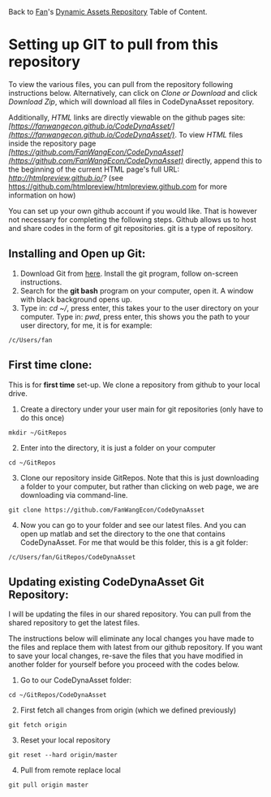 Back to [Fan](https://fanwangecon.github.io)'s
[Dynamic Assets Repository](https://fanwangecon.github.io/CodeDynaAsset/) Table of Content.

# Setting up GIT to pull from this repository

To view the various files, you can pull from the repository following instructions below. Alternatively, can click on *Clone or Download* and click *Download Zip*, which will download all files in CodeDynaAsset repository.

Additionally, *HTML* links are directly viewable on the github pages site: *[https://fanwangecon.github.io/CodeDynaAsset/](https://fanwangecon.github.io/CodeDynaAsset/)*. To view *HTML* files inside the repository page *[https://github.com/FanWangEcon/CodeDynaAsset](https://github.com/FanWangEcon/CodeDynaAsset)* directly, append this to the beginning of the current HTML page's full URL: *http://htmlpreview.github.io/?* (see https://github.com/htmlpreview/htmlpreview.github.com for more information on how)

You can set up your own github account if you would like. That is however not necessary for completing the following steps. Github allows us to host and share codes in the form of git repositories. git is a type of repository.

## Installing and Open up Git:
1. Download Git from [here](https://git-scm.com/downloads). Install the git program, follow on-screen instructions.
2. Search for the **git bash** program on your computer, open it. A window with black background opens up.
3. Type in: *cd ~/*, press enter, this takes your to the user directory on your computer. Type in: *pwd*, press enter, this shows you the path to your user directory, for me, it is for example:
  ```console
  /c/Users/fan
  ```

## First time clone:
This is for **first time** set-up. We clone a repository from github to your local drive.
1. Create a directory under your user main for git repositories (only have to do this once)
  ```console
  mkdir ~/GitRepos
  ```
2. Enter into the directory, it is just a folder on your computer
  ```console
  cd ~/GitRepos
  ```
3. Clone our repository inside GitRepos. Note that this is just downloading a folder to your computer, but rather than clicking on web page, we are downloading via command-line.
  ```console
  git clone https://github.com/FanWangEcon/CodeDynaAsset
  ```
4. Now you can go to your folder and see our latest files. And you can open up matlab and set the directory to the one that contains CodeDynaAsset. For me that would be this folder, this is a git folder:
  ```console
  /c/Users/fan/GitRepos/CodeDynaAsset
  ```

## Updating existing CodeDynaAsset Git Repository:
I will be updating the files in our shared repository. You can pull from the shared repository to get the latest files.

The instructions below will eliminate any local changes you have made to the files and replace them with latest from our github repository. If you want to save your local changes, re-save the files that you have modified in another folder for yourself before you proceed with the codes below.

1. Go to our CodeDynaAsset folder:
  ```console
  cd ~/GitRepos/CodeDynaAsset
  ```
2. First fetch all changes from origin (which we defined previously)
  ```console
  git fetch origin
  ```
3. Reset your local repository
  ```console
  git reset --hard origin/master
  ```
4. Pull from remote replace local
  ```console
  git pull origin master
  ```
